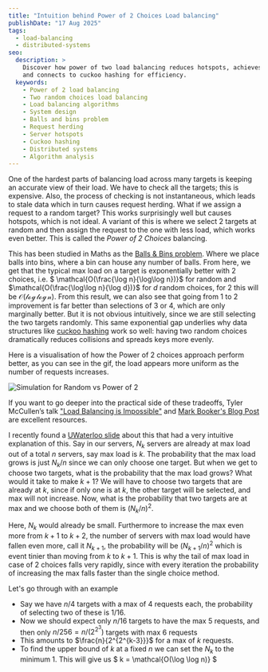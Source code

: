 ```yaml
---
title: "Intuition behind Power of 2 Choices Load balancing"
publishDate: "17 Aug 2025"
tags:
  - load-balancing
  - distributed-systems
seo:
  description: >
    Discover how power of two load balancing reduces hotspots, achieves O(log log n) max load,
    and connects to cuckoo hashing for efficiency.
  keywords:
    - Power of 2 load balancing
    - Two random choices load balancing
    - Load balancing algorithms
    - System design
    - Balls and bins problem
    - Request herding
    - Server hotspots
    - Cuckoo hashing
    - Distributed systems
    - Algorithm analysis
---
```


One of the hardest parts of balancing load across many targets is keeping an accurate view of their load.
We have to check all the targets; this is expensive. Also, the process of checking is not instantaneous, which leads to stale data
which in turn causes request herding.
What if we assign a request to a random target? This works surprisingly well but causes hotspots, which is not ideal.
A variant of this is where we select 2 targets at random and then assign the request to the one with less load, which works even better. This
is called the _Power of 2 Choices_ balancing.

This has been studied in Maths as the [Balls & Bins problem](http://www.eecs.harvard.edu/~michaelm/postscripts/handbook2001.pdf).
Where we place balls into bins, where a bin can house any number of balls.
From here, we get that the typical max load on a target is exponentially better with 2 choices, i.e. $ \mathcal{O(\frac{\log n}{\log\log n})}$ for random and
$\mathcal{O(\frac{\log\log n}{\log d})}$ for $d$ random choices, for 2 this will be $\mathcal{O(\log \log n)}$.
From this result, we can also see that going from 1 to 2 improvement is far better than selections of 3 or 4, which are only marginally better.
But it is not obvious intuitively, since we are still selecting the two targets randomly.
This same exponential gap underlies why data structures like [cuckoo hashing](https://en.m.wikipedia.org/wiki/Cuckoo_hashing)
work so well: having two random choices dramatically reduces collisions and spreads keys more evenly.

Here is a visualisation of how the Power of 2 choices approach perform better, as you can see in the gif, the load appears
more uniform as the number of requests increases.

![Simulation for Random vs Power of 2](/power-of-2-heatmap.gif)

If you want to go deeper into the practical side of these tradeoffs, Tyler McCullen’s talk
["Load Balancing is Impossible"](https://www.youtube.com/watch?v=kpvbOzHUakA) and [Mark Booker's Blog Post](https://brooker.co.za/blog/2012/01/17/two-random.html) are excellent resources.

I recently found a [UWaterloo slide](https://cs.uwaterloo.ca/~r5olivei/courses/2021-spring-cs466/lecture04.pdf) about this that had a very intuitive explanation of this.
Say in our servers, $N_k$ servers are already at max load out of a total $n$ servers, say max load is $k$.
The probability that the max load grows is just $N_k/n$ since we can only choose one target. But when we get to choose
two targets, what is the probability that the max load grows? What would it take to make $k+1$?
We will have to choose two targets that are already at $k$, since if only one is at $k$, the other target will be
selected, and max will not increase. Now, what is the probability that two targets are at max and we choose both of
them is $(N_k/n)^2$.

Here, $N_k$ would already be small. Furthermore to increase the max even more from $k+1$ to $k+2$, the number of servers
with max load would have fallen even more, call it $N_{k+1}$, the probability will be $(N_{k+1}/n)^2$ which is event tinier than
moving from $k$ to $k+1$. This is why the tail of max load in case of 2 choices falls very rapidly, since with
every iteration the probability of increasing the max falls faster than the single choice method.

Let's go through with an example

- Say we have $n/4$ targets with a max of $4$ requests each, the probability of selecting two of these is $1/16$.
- Now we should expect only $n/16$ targets to have the max $5$ requests, and then only $n/256 = n/(2^{2^3})$ targets with max $6$ requests
- This amounts to $\frac{n}{2^{2^{k-3}}}$ for a max of $k$ requests.
- To find the upper bound of $k$ at a fixed $n$ we can set the $N_k$ to the minimum $1$. This will give us $ k = \mathcal{O(\log \log n)} $
